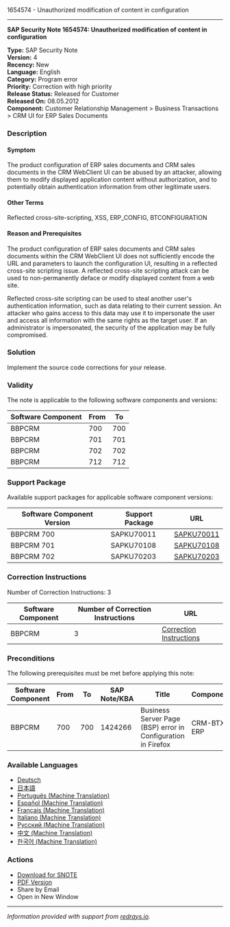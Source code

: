 1654574 - Unauthorized modification of content in configuration

---

**SAP Security Note 1654574: Unauthorized modification of content in configuration**

**Type:** SAP Security Note  
**Version:** 4  
**Recency:** New  
**Language:** English  
**Category:** Program error  
**Priority:** Correction with high priority  
**Release Status:** Released for Customer  
**Released On:** 08.05.2012  
**Component:** Customer Relationship Management > Business Transactions > CRM UI for ERP Sales Documents

### Description

#### Symptom

The product configuration of ERP sales documents and CRM sales documents in the CRM WebClient UI can be abused by an attacker, allowing them to modify displayed application content without authorization, and to potentially obtain authentication information from other legitimate users.

#### Other Terms

Reflected cross-site-scripting, XSS, ERP_CONFIG, BTCONFIGURATION

#### Reason and Prerequisites

The product configuration of ERP sales documents and CRM sales documents within the CRM WebClient UI does not sufficiently encode the URL and parameters to launch the configuration UI, resulting in a reflected cross-site scripting issue. A reflected cross-site scripting attack can be used to non-permanently deface or modify displayed content from a web site.

Reflected cross-site scripting can be used to steal another user's authentication information, such as data relating to their current session. An attacker who gains access to this data may use it to impersonate the user and access all information with the same rights as the target user. If an administrator is impersonated, the security of the application may be fully compromised.

### Solution

Implement the source code corrections for your release.

### Validity

The note is applicable to the following software components and versions:

| Software Component | From | To  |
|--------------------|------|-----|
| BBPCRM             | 700  | 700 |
| BBPCRM             | 701  | 701 |
| BBPCRM             | 702  | 702 |
| BBPCRM             | 712  | 712 |

### Support Package

Available support packages for applicable software component versions:

| Software Component Version | Support Package | URL                                                                                              |
|----------------------------|-----------------|--------------------------------------------------------------------------------------------------|
| BBPCRM 700                 | SAPKU70011      | [SAPKU70011](https://me.sap.com/supportpackage/SAPKU70011)                                      |
| BBPCRM 701                 | SAPKU70108      | [SAPKU70108](https://me.sap.com/supportpackage/SAPKU70108)                                      |
| BBPCRM 702                 | SAPKU70203      | [SAPKU70203](https://me.sap.com/supportpackage/SAPKU70203)                                      |

### Correction Instructions

Number of Correction Instructions: 3  

| Software Component | Number of Correction Instructions | URL                                                                                     |
|--------------------|-----------------------------------|-----------------------------------------------------------------------------------------|
| BBPCRM             | 3                                 | [Correction Instructions](https://me.sap.com/corrins/0001654574/63)                      |

### Preconditions

The following prerequisites must be met before applying this note:

| Software Component | From | To  | SAP Note/KBA | Title                                                  | Component   |
|--------------------|------|-----|--------------|--------------------------------------------------------|-------------|
| BBPCRM             | 700  | 700 | 1424266      | Business Server Page (BSP) error in Configuration in Firefox | CRM-BTX-ERP |

### Available Languages

- [Deutsch](https://me.sap.com/notes/0001654574/D)
- [日本語](https://me.sap.com/notes/0001654574/J)
- [Português (Machine Translation)](https://me.sap.com/notes/0001654574/P)
- [Español (Machine Translation)](https://me.sap.com/notes/0001654574/S)
- [Français (Machine Translation)](https://me.sap.com/notes/0001654574/F)
- [Italiano (Machine Translation)](https://me.sap.com/notes/0001654574/I)
- [Русский (Machine Translation)](https://me.sap.com/notes/0001654574/R)
- [中文 (Machine Translation)](https://me.sap.com/notes/0001654574/1)
- [한국어 (Machine Translation)](https://me.sap.com/notes/0001654574/3)

### Actions

- [Download for SNOTE](https://notesdownloads.sap.com/note/0040000009825412017)
- [PDF Version](https://userapps.support.sap.com/sap/support/sfm/notes/print/0001654574?language=en-US&token=354053501E9D40F4E46A0A47ADBC9E87)
- Share by Email
- Open in New Window

---

*Information provided with support from [redrays.io](https://redrays.io).*